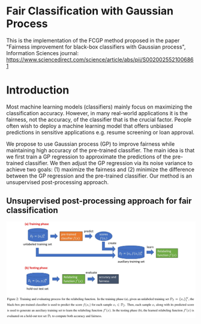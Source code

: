 # Fair Classification with Gaussian Process
This is the implementation of the FCGP method proposed in the paper "Fairness improvement for black-box classifiers with Gaussian process", Information Sciences journal: https://www.sciencedirect.com/science/article/abs/pii/S0020025521006861

# Introduction
Most machine learning models (classifiers) mainly focus on maximizing the classification accuracy. However, in many real-world applications it is the fairness, not the accuracy, of the classifier that is the crucial factor. People often wish to deploy a machine learning model that offers unbiased predictions in sensitive applications e.g. resume screening or loan approval.

We propose to use Gaussian process (GP) to improve fairness while maintaining high accuracy of the pre-trained classifier. The main idea is that we first train a GP regression to approximate the predictions of the pre-trained classifier. We then adjust the GP regression via its noise variance to achieve two goals: (1) maximize the fairness and (2) minimize the difference between the GP regression and the pre-trained classifier.
Our method is an unsupervised post-processing approach.

## Unsupervised post-processing approach for fair classification
![unsupervised-post-processing](https://github.com/nphdang/FCGP/blob/main/unsupervised_postprocessing.jpg)
